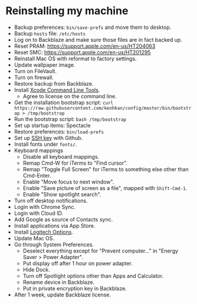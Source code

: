 # Reinstalling my machine

- Backup preferences: `bin/save-prefs` and move them to desktop.
- Backup `hosts` file: `/etc/hosts`
- Log on to Backblaze and make sure those files are in fact backed up.
- Reset PRAM: https://support.apple.com/en-us/HT204063
- Reset SMC: https://support.apple.com/en-us/HT201295
- Reinstall Mac OS with reformat to factory settings.
- Update wallpaper image.
- Turn on FileVault.
- Turn on firewall.
- Restore backup from Backblaze.
- Install [Xcode Command Line Tools](https://developer.apple.com/download/more/).
  - Agree to license on the command line.
- Get the installation bootstrap script:
  `curl https://raw.githubusercontent.com/kenhkan/config/master/bin/bootstrap > /tmp/bootstrap`
- Run the bootstrap script: `bash /tmp/bootstrap`
- Set up startup items: Spectacle
- Restore preferences: `bin/load-prefs`
- Set up [SSH key](https://help.github.com/en/articles/generating-a-new-ssh-key-and-adding-it-to-the-ssh-agent) with Github.
- Install fonts under `fonts/`.
- Keyboard mappings
  - Disable all keyboard mappings.
  - Remap Cmd-W for iTerms to "Find cursor".
  - Remap "Toggle Full Screen" for iTerms to something else other than Cmd-Enter.
  - Enable "Move focus to next window".
  - Enable "Save picture of screen as a file", mapped with `Shift-Cmd-1`.
  - Enable "Show spotlight search".
- Turn off desktop notifications.
- Login with Chrome Sync.
- Login with Cloud ID.
- Add Google as source of Contacts sync.
- Install applications via App Store.
- Install [Logitech Options](https://www.logitech.com/en-us/product/options).
- Update Mac OS.
- Go through System Preferences.
  - Deselect everything except for "Prevent computer..." in "Energy Saver > Power Adapter".
  - Put display off after 1 hour on power adapter.
  - Hide Dock.
  - Turn off Spotlight options other than Apps and Calculator.
  - Rename device in Backblaze.
  - Put in private encryption key in Backblaze.
- After 1 week, update Backblaze license.
